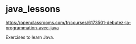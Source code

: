 # java_lessons

https://openclassrooms.com/fr/courses/6173501-debutez-la-programmation-avec-java

Exercises to learn Java.
